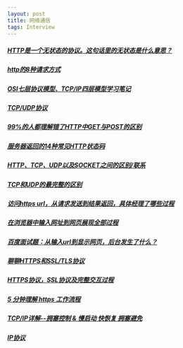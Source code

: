 ```yaml
---
layout: post
title: 网络通信
tags: Interview
---
```


##### [HTTP是一个无状态的协议。这句话里的无状态是什么意思？](https://www.zhihu.com/question/23202402)

##### [http的8种请求方式](http://blog.csdn.net/ahaaaaa/article/details/51063598)

##### [OSI七层协议模型、TCP/IP四层模型学习笔记](http://www.cnblogs.com/Robin-YB/p/6668762.html)

##### [TCP/UDP协议](https://baike.baidu.com/item/TCP%2FUDP%E5%8D%8F%E8%AE%AE/7719820?fr=aladdin)

##### [99%的人都理解错了HTTP中GET与POST的区别](http://www.techweb.com.cn/network/system/2016-10-11/2407736.shtml)

##### [服务器返回的14种常见HTTP状态码](http://blog.csdn.net/q1056843325/article/details/53147180)

##### [HTTP、TCP、UDP以及SOCKET之间的区别/联系](http://www.cnblogs.com/jing99/p/6181488.html)

##### [TCP和UDP的最完整的区别](http://blog.csdn.net/li_ning_/article/details/52117463)

##### [访问https url，从请求发送到结果返回，具体经理了哪些过程](https://zhidao.baidu.com/question/1308088230357862419.html)

##### [在浏览器中输入网址到网页展现全部过程](http://blog.csdn.net/xiangriikui/article/details/52207153)

##### [百度面试题：从输入url到显示网页，后台发生了什么？](http://www.cnblogs.com/rollenholt/archive/2012/03/23/2414345.html)

##### [聊聊HTTPS和SSL/TLS协议](http://www.techug.com/post/https-ssl-tls.html)

##### [HTTPS协议，SSL协议及完整交互过程](http://blog.csdn.net/dfsaggsd/article/details/50910999)

##### [5 分钟理解 https 工作流程](https://www.jianshu.com/p/a68ca86183d7)

##### [TCP/IP详解--拥塞控制 & 慢启动 快恢复 拥塞避免](http://www.cnblogs.com/losbyday/p/5847041.html)

##### [IP协议](http://blog.csdn.net/houdong/article/details/1505798)

